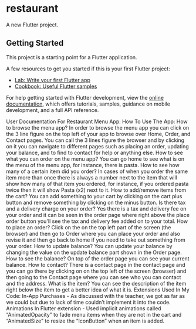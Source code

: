 # restaurant

A new Flutter project.

## Getting Started

This project is a starting point for a Flutter application.

A few resources to get you started if this is your first Flutter project:

- [Lab: Write your first Flutter app](https://docs.flutter.dev/get-started/codelab)
- [Cookbook: Useful Flutter samples](https://docs.flutter.dev/cookbook)

For help getting started with Flutter development, view the
[online documentation](https://docs.flutter.dev/), which offers tutorials,
samples, guidance on mobile development, and a full API reference.

User Documentation For Restaurant Menu App:
How To Use The App:
How to browse the menu app?
In order to browse the menu app you can click on the 3 line figure on the top left of your app to browse over Home, Order, and Contact pages. You can call the 3 lines figure the browser and by clicking on it you can navigate to different pages such as placing an order, updating your balance, and to find to contact for help or anything else. 
How to see what you can order on the menu app?
You can go home to see what is on the menu of the menu app, for instance, there is pasta. 
How to see how many of a certain item did you order?
In cases of when you order the same item more than once there is always a number next to the item that will show how many of that item you ordered, for instance, if you ordered pasta twice then it will show Pasta (x2) next to it.
How to add/remove items from the cart?
You can add something to your cart by clicking on the cart plus button and remove something by clicking on the minus button.
Is there tax and a delivery charge on your order?
Yes there is a tax and delivery fee on your order and it can be seen in the order page where right above the place order button you'll see the tax and delivery fee added on to your total.
How to place an order?
Click on the on the top left part of the screen (the browser) and then go to Order where you can place your order and also revise it and then go back to home if you need to take out something from your order.
How to update balance?
You can update your balance by changing the value on the update balance part shown in the Order page.
How to see the balance?
On top of the order page you can see your current balance.
How to contact?
There is a contact page in the contact page and you can go there by clicking on  on the top left of the screen (browser) and then going to the Contact page where you can see who you can contact and the address.
What is the item?
You can see the description of the item right below the item to get a better idea of what it is.
Extensions Used In My Code:
In-App Purchases - As discussed with the teacher, we got as far as we could but due to lack of time couldn’t implement it into the code.
Animations In Flutter extension - Used implicit animations called “AnimatedOpacity” to fade menu items when they are not in the cart and “AnimatedSize” to resize the “IconButton” when an item is added.
